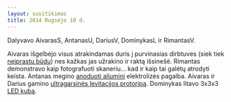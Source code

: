 ```yaml
---
layout: susitikimas
title: 2014 Rugsėjo 10 d.
---
```

Dalyvavo AivarasS, AntanasU, DariusV, DominykasL ir RimantasV.


Aivaras išgelbėjo visus atrakindamas duris į purvinasias dirbtuves (siek
tiek [neįprastu būdu][lockpicking]) nes kažkas jas užrakino ir raktą išsinešė.
Rimantas demonstravo kaip fotografuoti skaneriu... kad ir kaip tai galėtų
atrodyti keista.
Antanas megino [anoduoti aliumini][anodizing] elektrolizės pagalba.
Aivaras ir Darius gamino [ultragarsinės levitacijos protoripą][ultra_lev].
Dominykas litavo 3x3x3 [LED kubą][led_cube].



[lockpicking]:http://youtu.be/3dAjOIsy_Ik?t=3m44s
[anodizing]:http://youtu.be/3dAjOIsy_Ik?t=6m25s
[ultra_lev]:http://youtu.be/3dAjOIsy_Ik?t=0m00s
[led_cube]:http://youtu.be/3dAjOIsy_Ik?t=6m59s

